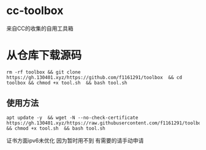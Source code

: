 # cc-toolbox

来自CC的收集的自用工具箱

# 从仓库下载源码
```shell
rm -rf toolbox && git clone https://gh.130401.xyz/https://github.com/f1161291/toolbox  && cd toolbox && chmod +x tool.sh  && bash tool.sh
```



## 使用方法

```shell
apt update -y  && wget -N --no-check-certificate https://gh.130401.xyz/https://raw.githubusercontent.com/f1161291/toolbox/main/tool.sh && chmod +x tool.sh  && bash tool.sh
```

证书方面ipv6未优化 因为暂时用不到 有需要的请手动申请


